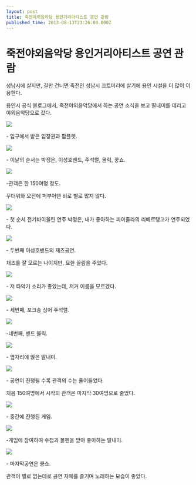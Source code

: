 ```yaml
---
layout: post
title: 죽전야외음악당 용인거리아티스트 공연 관람
published_time: 2013-08-13T23:26:00.000Z
---
```


# 죽전야외음악당 용인거리아티스트 공연 관람


성남시에 살지만, 길만 건너면 죽전인 성남시 끄트머리에 살기에 용인 시설을 더 많이 이용한다.

용인시 공식 블로그에서, 죽전야외음악당에서 하는 공연 소식을 보고 딸내미를 데리고 야외음악당으로 갔다.

![](../pds/201308/13/80/a0109780_520a3f22630fe.jpg)

\- 입구에서 받은 입장권과 팜플렛.

![](../pds/201308/13/80/a0109780_520a3f252af75.jpg)

\- 이날의 순서는 박정은, 이성호밴드, 주석렬, 몰릭, 꿍쇼.

![](../pds/201308/13/80/a0109780_520a3f26f0016.jpg)

-관객은 한 150여명 정도.

무더위와 오전에 퍼부어댄 비로 별로 많지 않다.

![](../pds/201308/13/80/a0109780_520a3f230a33e.jpg)

\- 첫 순서 전기바이올린 연주 박정은, 내가 좋아하는 피이졸라의 리베르탱고가 연주되었다.

![](../pds/201308/13/80/a0109780_520a3f25b98cf.jpg)

\- 두번째 이성호밴드의 재즈공연.

재즈를 잘 모르는 나이지만, 묘한 끌림을 주었다.

![](../pds/201308/13/80/a0109780_520a3f25e183a.jpg)

\- 저 타악기 소리가 좋았는데, 저거 이름을 모르겠다.

![](../pds/201308/13/80/a0109780_520a3f26d17d3.jpg)

\- 세번째, 포크송 싱어 주석렬.

![](../pds/201308/13/80/a0109780_520a3f2803afc.jpg)

-네번째, 밴드 몰릭.

![](../pds/201308/13/80/a0109780_520a3f27df6c9.jpg)

\- 옆자리에 앉은 딸내미.

![](../pds/201308/13/80/a0109780_520a3f2d982e4.jpg)

\- 공연이 진행될 수록 관객의 수는 줄어들었다.

처음 150여명에서 시작되 관객은 마지막 30여명으로 줄었다.

![](../pds/201308/13/80/a0109780_520a3f2e2725f.jpg)

\- 중간에 진행된 게임.

![](../pds/201308/13/80/a0109780_520a3f2eb34be.jpg)

-게임에 참여하여 수첩과 볼펜을 받아 좋아하는 딸내미.

![](../pds/201308/13/80/a0109780_520a3f2e6793e.jpg)

\- 마지막공연은 쿵쇼.

관객이 별로 없는데로 공연 자체를 즐기며 노래하는 모습이 좋았다.

